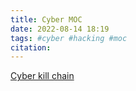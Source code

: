 ```yaml
---
title: Cyber MOC 
date: 2022-08-14 18:19
tags: #cyber #hacking #moc
citation: 
---
```


[Cyber kill chain ](202208141814.md)


